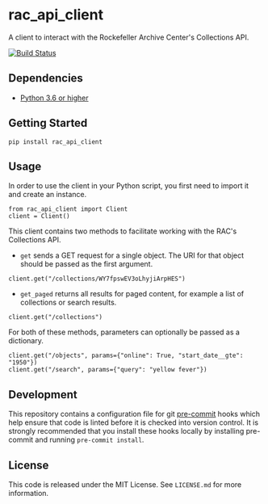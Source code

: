 # rac_api_client
A client to interact with the Rockefeller Archive Center's Collections API.

[![Build Status](https://app.travis-ci.com/RockefellerArchiveCenter/rac_api_client.svg?branch=main)](https://app.travis-ci.com/RockefellerArchiveCenter/rac_api_client)

## Dependencies

*   [Python 3.6 or higher](https://www.python.org/)

## Getting Started

`pip install rac_api_client`

## Usage

In order to use the client in your Python script, you first need to import it and create an instance.

```
from rac_api_client import Client
client = Client()
```

This client contains two methods to facilitate working with the RAC's Collections API.
- `get` sends a GET request for a single object. The URI for that object should be passed as the first argument.

```
client.get("/collections/WY7fpswEV3oLhyjiArpHES")
```

- `get_paged` returns all results for paged content, for example a list of collections or search results.

```
client.get("/collections")
```

For both of these methods, parameters can optionally be passed as a dictionary.

```
client.get("/objects", params={"online": True, "start_date__gte": "1950"})
client.get("/search", params={"query": "yellow fever"})
```

## Development
This repository contains a configuration file for git [pre-commit](https://pre-commit.com/) hooks which help ensure that code is linted before it is checked into version control. It is strongly recommended that you install these hooks locally by installing pre-commit and running `pre-commit install`.

## License
This code is released under the MIT License. See `LICENSE.md` for more information.

